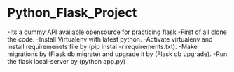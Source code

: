 # Python_Flask_Project
-Its a dummy API available opensource for practicing flask 
-First of all clone the code.
-Install Virtualenv with latest python.
-Activate virtualenv and install requiremenets file by (pip instal -r requirements.txt).
-Make migrations by (Flask db migrate) and upgrade it by (Flask db upgrade).
-Run the flask local-server by (python app.py)
